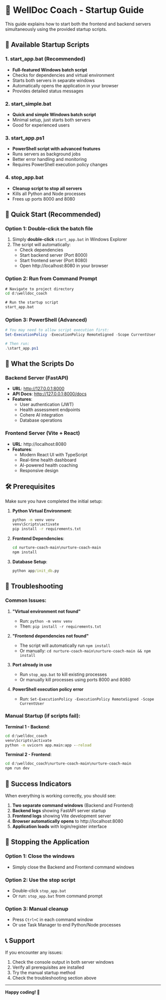 # 🚀 WellDoc Coach - Startup Guide

This guide explains how to start both the frontend and backend servers simultaneously using the provided startup scripts.

## 📁 Available Startup Scripts

### 1. **start_app.bat** (Recommended)
- **Full-featured Windows batch script**
- Checks for dependencies and virtual environment
- Starts both servers in separate windows
- Automatically opens the application in your browser
- Provides detailed status messages

### 2. **start_simple.bat** 
- **Quick and simple Windows batch script**
- Minimal setup, just starts both servers
- Good for experienced users

### 3. **start_app.ps1**
- **PowerShell script with advanced features**
- Runs servers as background jobs
- Better error handling and monitoring
- Requires PowerShell execution policy changes

### 4. **stop_app.bat**
- **Cleanup script to stop all servers**
- Kills all Python and Node processes
- Frees up ports 8000 and 8080

## 🎯 Quick Start (Recommended)

### Option 1: Double-click the batch file
1. Simply **double-click** `start_app.bat` in Windows Explorer
2. The script will automatically:
   - Check dependencies
   - Start backend server (Port 8000)
   - Start frontend server (Port 8080) 
   - Open http://localhost:8080 in your browser

### Option 2: Run from Command Prompt
```cmd
# Navigate to project directory
cd d:\welldoc_coach

# Run the startup script
start_app.bat
```

### Option 3: PowerShell (Advanced)
```powershell
# You may need to allow script execution first:
Set-ExecutionPolicy -ExecutionPolicy RemoteSigned -Scope CurrentUser

# Then run:
.\start_app.ps1
```

## 🔧 What the Scripts Do

### Backend Server (FastAPI)
- **URL**: http://127.0.0.1:8000
- **API Docs**: http://127.0.0.1:8000/docs
- **Features**: 
  - User authentication (JWT)
  - Health assessment endpoints
  - Cohere AI integration
  - Database operations

### Frontend Server (Vite + React)
- **URL**: http://localhost:8080
- **Features**:
  - Modern React UI with TypeScript
  - Real-time health dashboard
  - AI-powered health coaching
  - Responsive design

## 🛠️ Prerequisites

Make sure you have completed the initial setup:

1. **Python Virtual Environment**:
   ```cmd
   python -m venv venv
   venv\Scripts\activate
   pip install -r requirements.txt
   ```

2. **Frontend Dependencies**:
   ```cmd
   cd nurture-coach-main\nurture-coach-main
   npm install
   ```

3. **Database Setup**:
   ```cmd
   python app/init_db.py
   ```

## 🚨 Troubleshooting

### Common Issues:

1. **"Virtual environment not found"**
   - Run: `python -m venv venv`
   - Then: `pip install -r requirements.txt`

2. **"Frontend dependencies not found"**
   - The script will automatically run `npm install`
   - Or manually: `cd nurture-coach-main\nurture-coach-main && npm install`

3. **Port already in use**
   - Run `stop_app.bat` to kill existing processes
   - Or manually kill processes using ports 8000 and 8080

4. **PowerShell execution policy error**
   - Run: `Set-ExecutionPolicy -ExecutionPolicy RemoteSigned -Scope CurrentUser`

### Manual Startup (if scripts fail):

**Terminal 1 - Backend**:
```cmd
cd d:\welldoc_coach
venv\Scripts\activate
python -m uvicorn app.main:app --reload
```

**Terminal 2 - Frontend**:
```cmd
cd d:\welldoc_coach\nurture-coach-main\nurture-coach-main
npm run dev
```

## 🎉 Success Indicators

When everything is working correctly, you should see:

1. **Two separate command windows** (Backend and Frontend)
2. **Backend logs** showing FastAPI server startup
3. **Frontend logs** showing Vite development server
4. **Browser automatically opens** to http://localhost:8080
5. **Application loads** with login/register interface

## 🔄 Stopping the Application

### Option 1: Close the windows
- Simply close the Backend and Frontend command windows

### Option 2: Use the stop script
- Double-click `stop_app.bat`
- Or run: `stop_app.bat` from command prompt

### Option 3: Manual cleanup
- Press `Ctrl+C` in each command window
- Or use Task Manager to end Python/Node processes

## 📞 Support

If you encounter any issues:
1. Check the console output in both server windows
2. Verify all prerequisites are installed
3. Try the manual startup method
4. Check the troubleshooting section above

---

**Happy coding! 🚀**
